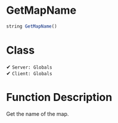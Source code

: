 # GetMapName
```js
string GetMapName()
```
# Class
✔ `Server: Globals`  
✔ `Client: Globals`  

# Function Description
Get the name of the map.
